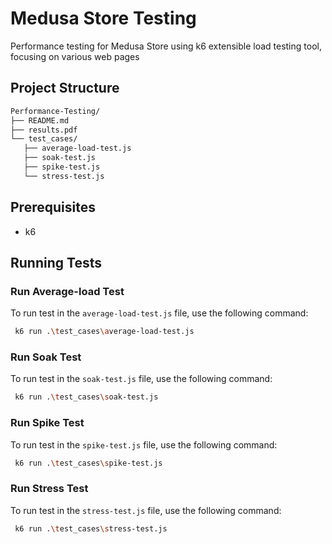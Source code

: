 # Medusa Store Testing

Performance testing for Medusa Store using k6 extensible load testing tool, focusing on various web pages

## Project Structure

```bash
Performance-Testing/
├── README.md
├── results.pdf
└── test_cases/
   ├── average-load-test.js
   ├── soak-test.js
   ├── spike-test.js
   └── stress-test.js

```

## Prerequisites

- k6

## Running Tests

### Run Average-load Test
To run test in the `average-load-test.js` file, use the following command:

```sh
 k6 run .\test_cases\average-load-test.js
```

### Run Soak Test
To run test in the `soak-test.js` file, use the following command:

```sh
 k6 run .\test_cases\soak-test.js
```

### Run Spike Test
To run test in the `spike-test.js` file, use the following command:

```sh
 k6 run .\test_cases\spike-test.js
```

### Run Stress Test
To run test in the `stress-test.js` file, use the following command:

```sh
 k6 run .\test_cases\stress-test.js
```
